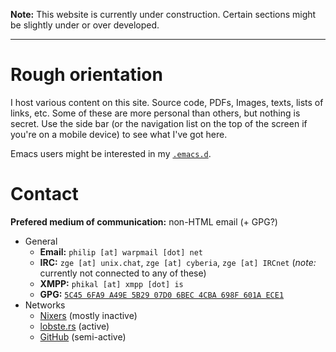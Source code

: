 **Note:** This website is currently under construction. Certain sections
might be slightly under or over developed.

---

# Rough orientation

I host various content on this site. Source code, PDFs, Images, texts, lists of
links, etc. Some of these are more personal than others, but nothing is secret.
Use the side bar (or the navigation list on the top of the screen if you're
on a mobile device) to see what I've got here.

Emacs users might be interested in my [`.emacs.d`](./emacs.d.html).

# Contact

**Prefered medium of communication:** non-HTML email (+ GPG?)

* General
  * **Email:** `philip [at] warpmail [dot] net`
  * **IRC:** `zge [at] unix.chat`, `zge [at] cyberia`, `zge [at] IRCnet` 
	  (*note:* currently not connected to any of these)
  * **XMPP:** `phikal [at] xmpp [dot] is`
  * **GPG:** [`5C45 6FA9 A49E 5B29 07D0 6BEC 4CBA 698F 601A ECE1`](http://pgp.mit.edu/pks/lookup?op=vindex&search=0x4CBA698F601AECE1)
* Networks
  * [Nixers](https://nixers.net/member.php?action=profile&uid=1822) (mostly inactive)
  * [lobste.rs](https://lobste.rs/u/zge) (active)
  * [GitHub](https://github.com/phikal) (semi-active)

